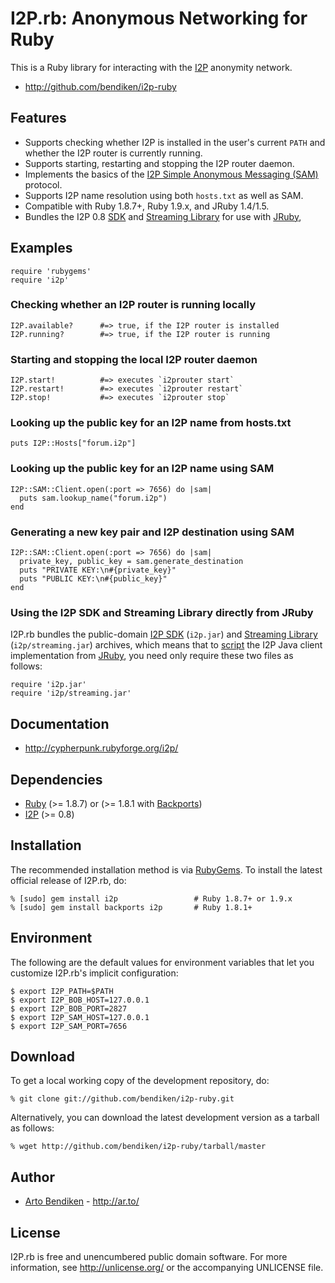 I2P.rb: Anonymous Networking for Ruby
=====================================

This is a Ruby library for interacting with the [I2P][] anonymity network.

* <http://github.com/bendiken/i2p-ruby>

Features
--------

* Supports checking whether I2P is installed in the user's current `PATH`
  and whether the I2P router is currently running.
* Supports starting, restarting and stopping the I2P router daemon.
* Implements the basics of the [I2P Simple Anonymous Messaging (SAM)][SAM]
  protocol.
* Supports I2P name resolution using both `hosts.txt` as well as SAM.
* Compatible with Ruby 1.8.7+, Ruby 1.9.x, and JRuby 1.4/1.5.
* Bundles the I2P 0.8 [SDK][] and [Streaming Library][Streaming] for use
  with [JRuby][],

Examples
--------

    require 'rubygems'
    require 'i2p'

### Checking whether an I2P router is running locally

    I2P.available?      #=> true, if the I2P router is installed
    I2P.running?        #=> true, if the I2P router is running

### Starting and stopping the local I2P router daemon

    I2P.start!          #=> executes `i2prouter start`
    I2P.restart!        #=> executes `i2prouter restart`
    I2P.stop!           #=> executes `i2prouter stop`

### Looking up the public key for an I2P name from hosts.txt

    puts I2P::Hosts["forum.i2p"]

### Looking up the public key for an I2P name using SAM

    I2P::SAM::Client.open(:port => 7656) do |sam|
      puts sam.lookup_name("forum.i2p")
    end

### Generating a new key pair and I2P destination using SAM

    I2P::SAM::Client.open(:port => 7656) do |sam|
      private_key, public_key = sam.generate_destination
      puts "PRIVATE KEY:\n#{private_key}"
      puts "PUBLIC KEY:\n#{public_key}"
    end

### Using the I2P SDK and Streaming Library directly from JRuby

I2P.rb bundles the public-domain [I2P SDK][SDK] (`i2p.jar`) and [Streaming
Library][Streaming] (`i2p/streaming.jar`) archives, which means that to
[script][JRuby howto] the I2P Java client implementation from [JRuby][], you
need only require these two files as follows:

    require 'i2p.jar'
    require 'i2p/streaming.jar'

Documentation
-------------

* <http://cypherpunk.rubyforge.org/i2p/>

Dependencies
------------

* [Ruby](http://ruby-lang.org/) (>= 1.8.7) or (>= 1.8.1 with [Backports][])
* [I2P](http://www.i2p2.de/download.html) (>= 0.8)

Installation
------------

The recommended installation method is via [RubyGems](http://rubygems.org/).
To install the latest official release of I2P.rb, do:

    % [sudo] gem install i2p                 # Ruby 1.8.7+ or 1.9.x
    % [sudo] gem install backports i2p       # Ruby 1.8.1+

Environment
-----------

The following are the default values for environment variables that let
you customize I2P.rb's implicit configuration:

    $ export I2P_PATH=$PATH
    $ export I2P_BOB_HOST=127.0.0.1
    $ export I2P_BOB_PORT=2827
    $ export I2P_SAM_HOST=127.0.0.1
    $ export I2P_SAM_PORT=7656

Download
--------

To get a local working copy of the development repository, do:

    % git clone git://github.com/bendiken/i2p-ruby.git

Alternatively, you can download the latest development version as a tarball
as follows:

    % wget http://github.com/bendiken/i2p-ruby/tarball/master

Author
------

* [Arto Bendiken](mailto:arto.bendiken@gmail.com) - <http://ar.to/>

License
-------

I2P.rb is free and unencumbered public domain software. For more
information, see <http://unlicense.org/> or the accompanying UNLICENSE file.

[I2P]:         http://www.i2p2.de/
[SDK]:         http://www.i2p2.de/package-client.html
[Streaming]:   http://www.i2p2.de/package-streaming.html
[SAM]:         http://www.i2p2.de/samv3.html
[BOB]:         http://bob.i2p.to/bridge.htm
[JRuby]:       http://jruby.org/
[JRuby howto]: http://kenai.com/projects/jruby/pages/CallingJavaFromJRuby
[Backports]:   http://rubygems.org/gems/backports
